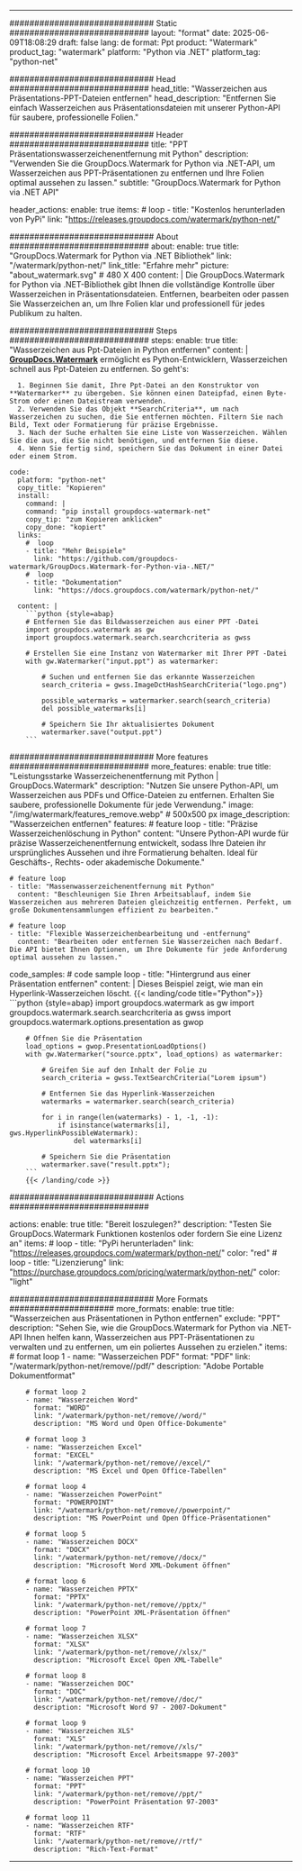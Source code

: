 
---
############################# Static ############################
layout: "format"
date:  2025-06-09T18:08:29
draft: false
lang: de
format: Ppt
product: "Watermark"
product_tag: "watermark"
platform: "Python via .NET"
platform_tag: "python-net"

############################# Head ############################
head_title: "Wasserzeichen aus Präsentations-PPT-Dateien entfernen"
head_description: "Entfernen Sie einfach Wasserzeichen aus Präsentationsdateien mit unserer Python-API für saubere, professionelle Folien."

############################# Header ############################
title: "PPT Präsentationswasserzeichenentfernung mit Python" 
description: "Verwenden Sie die GroupDocs.Watermark for Python via .NET-API, um Wasserzeichen aus PPT-Präsentationen zu entfernen und Ihre Folien optimal aussehen zu lassen."
subtitle: "GroupDocs.Watermark for Python via .NET API" 

header_actions:
  enable: true
  items:
    #  loop
    - title: "Kostenlos herunterladen von PyPi"
      link: "https://releases.groupdocs.com/watermark/python-net/"
      
############################# About ############################
about:
    enable: true
    title: "GroupDocs.Watermark for Python via .NET Bibliothek"
    link: "/watermark/python-net/"
    link_title: "Erfahre mehr"
    picture: "about_watermark.svg" # 480 X 400
    content: |
       Die GroupDocs.Watermark for Python via .NET-Bibliothek gibt Ihnen die vollständige Kontrolle über Wasserzeichen in Präsentationsdateien. Entfernen, bearbeiten oder passen Sie Wasserzeichen an, um Ihre Folien klar und professionell für jedes Publikum zu halten.

############################# Steps ############################
steps:
    enable: true
    title: "Wasserzeichen aus Ppt-Dateien in Python entfernen"
    content: |
      **[GroupDocs.Watermark](https://products.groupdocs.com/watermark/python-net/)** ermöglicht es Python-Entwicklern, Wasserzeichen schnell aus Ppt-Dateien zu entfernen. So geht's:
      
      1. Beginnen Sie damit, Ihre Ppt-Datei an den Konstruktor von **Watermarker** zu übergeben. Sie können einen Dateipfad, einen Byte-Strom oder einen Dateistream verwenden.
      2. Verwenden Sie das Objekt **SearchCriteria**, um nach Wasserzeichen zu suchen, die Sie entfernen möchten. Filtern Sie nach Bild, Text oder Formatierung für präzise Ergebnisse.
      3. Nach der Suche erhalten Sie eine Liste von Wasserzeichen. Wählen Sie die aus, die Sie nicht benötigen, und entfernen Sie diese.
      4. Wenn Sie fertig sind, speichern Sie das Dokument in einer Datei oder einem Strom.
   
    code:
      platform: "python-net"
      copy_title: "Kopieren"
      install:
        command: |
        command: "pip install groupdocs-watermark-net"
        copy_tip: "zum Kopieren anklicken"
        copy_done: "kopiert"
      links:
        #  loop
        - title: "Mehr Beispiele"
          link: "https://github.com/groupdocs-watermark/GroupDocs.Watermark-for-Python-via-.NET/"
        #  loop
        - title: "Dokumentation"
          link: "https://docs.groupdocs.com/watermark/python-net/"
          
      content: |
        ```python {style=abap}
        # Entfernen Sie das Bildwasserzeichen aus einer PPT -Datei
        import groupdocs.watermark as gw
        import groupdocs.watermark.search.searchcriteria as gwss

        # Erstellen Sie eine Instanz von Watermarker mit Ihrer PPT -Datei
        with gw.Watermarker("input.ppt") as watermarker:

            # Suchen und entfernen Sie das erkannte Wasserzeichen
            search_criteria = gwss.ImageDctHashSearchCriteria("logo.png")

            possible_watermarks = watermarker.search(search_criteria)
            del possible_watermarks[i]

            # Speichern Sie Ihr aktualisiertes Dokument
            watermarker.save("output.ppt")
        ```  

############################# More features ############################
more_features:
  enable: true
  title: "Leistungsstarke Wasserzeichenentfernung mit Python | GroupDocs.Watermark"
  description: "Nutzen Sie unsere Python-API, um Wasserzeichen aus PDFs und Office-Dateien zu entfernen. Erhalten Sie saubere, professionelle Dokumente für jede Verwendung."
  image: "/img/watermark/features_remove.webp" # 500x500 px
  image_description: "Wasserzeichen entfernen"
  features:
    # feature loop
    - title: "Präzise Wasserzeichenlöschung in Python"
      content: "Unsere Python-API wurde für präzise Wasserzeichenentfernung entwickelt, sodass Ihre Dateien ihr ursprüngliches Aussehen und ihre Formatierung behalten. Ideal für Geschäfts-, Rechts- oder akademische Dokumente."

    # feature loop
    - title: "Massenwasserzeichenentfernung mit Python"
      content: "Beschleunigen Sie Ihren Arbeitsablauf, indem Sie Wasserzeichen aus mehreren Dateien gleichzeitig entfernen. Perfekt, um große Dokumentensammlungen effizient zu bearbeiten."

    # feature loop
    - title: "Flexible Wasserzeichenbearbeitung und -entfernung"
      content: "Bearbeiten oder entfernen Sie Wasserzeichen nach Bedarf. Die API bietet Ihnen Optionen, um Ihre Dokumente für jede Anforderung optimal aussehen zu lassen."
      
  code_samples:
    # code sample loop
    - title: "Hintergrund aus einer Präsentation entfernen"
      content: |
        Dieses Beispiel zeigt, wie man ein Hyperlink-Wasserzeichen löscht.
        {{< landing/code title="Python">}}
        ```python {style=abap}
        import groupdocs.watermark as gw
        import groupdocs.watermark.search.searchcriteria as gwss
        import groupdocs.watermark.options.presentation as gwop

        # Öffnen Sie die Präsentation
        load_options = gwop.PresentationLoadOptions()
        with gw.Watermarker("source.pptx", load_options) as watermarker:

            # Greifen Sie auf den Inhalt der Folie zu
            search_criteria = gwss.TextSearchCriteria("Lorem ipsum")

            # Entfernen Sie das Hyperlink-Wasserzeichen
            watermarks = watermarker.search(search_criteria)

            for i in range(len(watermarks) - 1, -1, -1):
                if isinstance(watermarks[i], gws.HyperlinkPossibleWatermark):
                    del watermarks[i]

            # Speichern Sie die Präsentation
            watermarker.save("result.pptx");
        ```
        {{< /landing/code >}}


############################# Actions ############################

actions:
  enable: true
  title: "Bereit loszulegen?"
  description: "Testen Sie GroupDocs.Watermark Funktionen kostenlos oder fordern Sie eine Lizenz an"
  items:
    #  loop
    - title: "PyPi herunterladen"
      link: "https://releases.groupdocs.com/watermark/python-net/"
      color: "red"
        #  loop
    - title: "Lizenzierung"
      link: "https://purchase.groupdocs.com/pricing/watermark/python-net/"
      color: "light"


############################# More Formats #####################
more_formats:
    enable: true
    title: "Wasserzeichen aus Präsentationen in Python entfernen"
    exclude: "PPT"
    description: "Sehen Sie, wie die GroupDocs.Watermark for Python via .NET-API Ihnen helfen kann, Wasserzeichen aus PPT-Präsentationen zu verwalten und zu entfernen, um ein poliertes Aussehen zu erzielen."
    items: 
        # format loop 1
        - name: "Wasserzeichen PDF"
          format: "PDF"
          link: "/watermark/python-net/remove//pdf/"
          description: "Adobe Portable Dokumentformat"

        # format loop 2
        - name: "Wasserzeichen Word"
          format: "WORD"
          link: "/watermark/python-net/remove//word/"
          description: "MS Word und Open Office-Dokumente"
          
        # format loop 3
        - name: "Wasserzeichen Excel"
          format: "EXCEL"
          link: "/watermark/python-net/remove//excel/"
          description: "MS Excel und Open Office-Tabellen"

        # format loop 4
        - name: "Wasserzeichen PowerPoint"
          format: "POWERPOINT"
          link: "/watermark/python-net/remove//powerpoint/"
          description: "MS PowerPoint und Open Office-Präsentationen"

        # format loop 5
        - name: "Wasserzeichen DOCX"
          format: "DOCX"
          link: "/watermark/python-net/remove//docx/"
          description: "Microsoft Word XML-Dokument öffnen"
          
        # format loop 6
        - name: "Wasserzeichen PPTX"
          format: "PPTX"
          link: "/watermark/python-net/remove//pptx/"
          description: "PowerPoint XML-Präsentation öffnen"
          
        # format loop 7
        - name: "Wasserzeichen XLSX"
          format: "XLSX"
          link: "/watermark/python-net/remove//xlsx/"
          description: "Microsoft Excel Open XML-Tabelle"

        # format loop 8
        - name: "Wasserzeichen DOC"
          format: "DOC"
          link: "/watermark/python-net/remove//doc/"
          description: "Microsoft Word 97 - 2007-Dokument"

        # format loop 9
        - name: "Wasserzeichen XLS"
          format: "XLS"
          link: "/watermark/python-net/remove//xls/"
          description: "Microsoft Excel Arbeitsmappe 97-2003"

        # format loop 10
        - name: "Wasserzeichen PPT"
          format: "PPT"
          link: "/watermark/python-net/remove//ppt/"
          description: "PowerPoint Präsentation 97-2003"

        # format loop 11
        - name: "Wasserzeichen RTF"
          format: "RTF"
          link: "/watermark/python-net/remove//rtf/"
          description: "Rich-Text-Format"

---